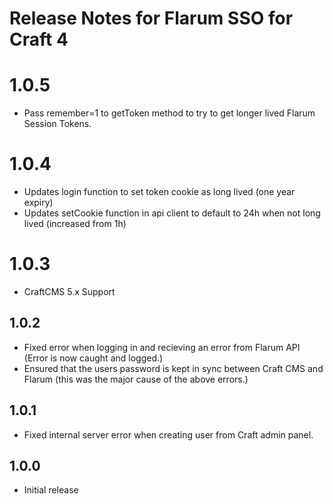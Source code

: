 # Release Notes for Flarum SSO for Craft 4

# 1.0.5
- Pass remember=1 to getToken method to try to get longer lived Flarum Session Tokens.

# 1.0.4
- Updates login function to set token cookie as long lived (one year expiry)
- Updates setCookie function in api client to default to 24h when not long lived (increased from 1h)

# 1.0.3
- CraftCMS 5.x Support

## 1.0.2
- Fixed error when logging in and recieving an error from Flarum API (Error is now caught and logged.)
- Ensured that the users password is kept in sync between Craft CMS and Flarum (this was the major cause of the above errors.)

## 1.0.1
- Fixed internal server error when creating user from Craft admin panel.

## 1.0.0
- Initial release
